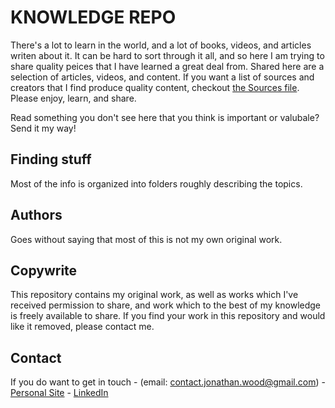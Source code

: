 # KNOWLEDGE REPO

There's a lot to learn in the world, and a lot of books, videos, and articles writen about it. It can be hard to sort through it all, and so here I am trying to share quality peices that I have learned a great deal from.
Shared here are a selection of articles, videos, and content. If you want a list of sources and creators that I find produce quality content, checkout [the Sources file](https://github.com/Jonathan-Paul-Wood/KnowledgeRepo/blob/master/Sources.md). Please enjoy, learn, and share.

Read something you don't see here that you think is important or valubale? Send it my way!

## Finding stuff

Most of the info is organized into folders roughly describing the topics.

## Authors
Goes without saying that most of this is not my own original work.

## Copywrite
This repository contains my original work, as well as works which I've received permission to share, and work which to the best of my knowledge is freely available to share. If you find your work in this repository and would like it removed, please contact me.

## Contact
If you do want to get in touch - (email: contact.jonathan.wood@gmail.com) - [Personal Site](https://www.jonathanpaulwood.com) - [LinkedIn](https://www.linkedin.com/in/jonathanpaulwood)
